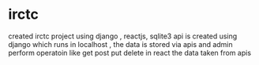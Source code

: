 # irctc
created irctc project using django , reactjs, sqlite3
api is created using django which runs in localhost , the data is stored via apis and admin  perform operatoin like get post put delete 
in react the data taken from apis  
